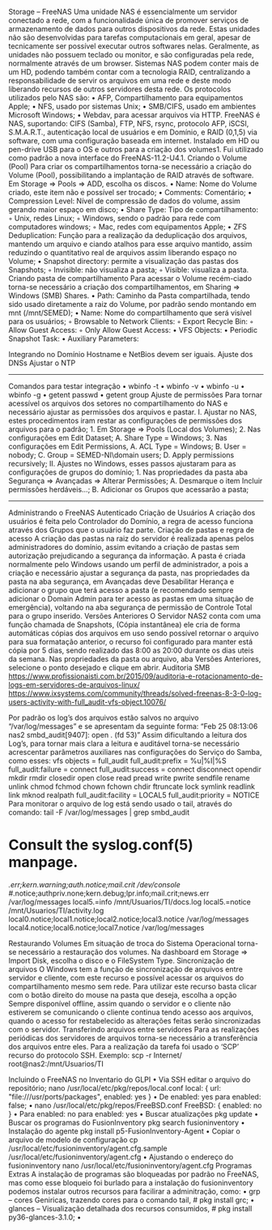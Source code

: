 Storage – FreeNAS
Uma unidade NAS é essencialmente um servidor conectado a rede, com a funcionalidade única de promover serviços de armazenamento de dados para outros dispositivos da rede. Estas unidades não são desenvolvidas para tarefas computacionais em geral, apesar de tecnicamente ser possível executar outros softwares nelas. Geralmente, as unidades não possuem teclado ou monitor, e são configuradas pela rede, normalmente através de um browser.
Sistemas NAS podem conter mais de um HD, podendo também contar com a tecnologia RAID, centralizando a responsabilidade de servir os arquivos em uma rede e deste modo liberando recursos de outros servidores desta rede. Os protocolos utilizados pelo NAS são:
    • AFP, Compartilhamento para equipamentos Apple; 
    • NFS, usado por sistemas Unix;
    • SMB/CIFS, usado em ambientes Microsoft Windows;
    • Webdav, para acessar arquivos via HTTP.
FreeNAS é NAS, suportando: CIFS (Samba), FTP, NFS, rsync, protocolo AFP, iSCSI, S.M.A.R.T., autenticação local de usuários e em Domínio, e RAID (0,1,5) via software, com uma configuração baseada em internet. Instalado em HD ou pen-drive USB para o OS e outros para a criação dos volumes1.
Fui utilizado como padrão a nova interface do FreeNAS-11.2-U4.1.
Criando o Volume (Pool)
Para criar os compartilhamentos torna-se necessário a criação do Volume (Pool), possibilitando a implantação de RAID através de software. 
Em Storage => Pools => ADD, escolha os discos.
    • Name: Nome do Volume criado, este item não e possível ser trocado;
    • Comments: Comentário;
    • Compression Level: Nível de compressão de dados do volume, assim gerando maior espaço em disco;
    • Share Type: Tipo de compartilhamento:
        ◦ Unix, redes Linux;
        ◦ Windows, sendo o padrão para rede com computadores windows;
        ◦ Mac, redes com equipamentos Apple;
    • ZFS Deduplication: Função para a realização da deduplicação dos arquivos, mantendo um arquivo e ciando atalhos para esse arquivo mantido, assim reduzindo o quantitativo real de arquivos assim liberando espaço no Volume;
    • Snapshot directory: permite a visualização das pastas dos Snapshots;
        ◦  Invisible: não visualiza a pasta;
        ◦ Visible: visualiza a pasta.
Criando pasta de compartilhamento
Para acessar o Volume recém-ciado torna-se necessário a criação dos compartilhamentos, em Sharing => Windows (SMB) Shares.
    • Path: Caminho da Pasta compartilhada, tendo sido usado diretamente a raiz do Volume, por padrão sendo montando em mnt (/mnt/SEMED);
    •  Name: Nome do compartilhamento que será visível para os usuários;
        ◦ Browsable to Network Clients:
        ◦ Export Recycle Bin:
        ◦ Allow Guest Access:
        ◦ Only Allow Guest Access:
    • VFS Objects:
    • Periodic Snapshot Task:
    • Auxiliary Parameters:

Integrando no Domínio 
Hostname e NetBios devem ser iguais.
Ajuste dos DNSs
Ajustar o NTP


---------

Comandos para testar integração
    • wbinfo -t 
    • wbinfo -v
    • wbinfo -u
    • wbinfo -g
    • getent passwd
    • getent group
Ajuste de permissões
Para tornar acessível os arquivos dos setores no compartilhamento do NAS e necessário ajustar as permissões dos arquivos e pastar.
    I. Ajustar no NAS, estes procedimentos iram restar as configurações de permissões dos arquivos para o padrão;
        1. Em Storage => Pools (Local dos Volumes);
        2. Nas configurações em Edit Dataset; 
            A. Share Type = Windows;
        3. Nas configurações em Edit Permissions, 
            A. ACL Type = Windows;
            B. User = nobody;
            C. Group = SEMED-NI\domain users;
            D. Apply permissions recursively;
    II. Ajustes no Windows, esses passos ajustaram para as configurações de grupos do domínio;
        1. Nas propriedades da pasta aba Segurança => Avançadas => Alterar Permissões;
            A. Desmarque o item Incluir permissões herdáveis…;
            B. Adicionar os Grupos que acessarão a pasta;



----

Administrando o FreeNAS Autenticado 
Criação de Usuários 
A criação dos usuários é feita pelo Controlador do Domínio, a regra de acesso funciona através dos Grupos que o usuário faz parte. 
Criação de pastas e regra de acesso
A criação das pastas na raiz do servidor é realizada apenas pelos administradores do domínio, assim evitando a criação de pastas sem autorização prejudicando a segurança da informação.
A pasta é criada normalmente pelo Windows usando um perfil de administrador, a pois a criação e necessário ajustar a segurança da pasta, nas propriedades da pasta na aba segurança, em Avançadas deve Desabilitar Herança e adicionar o grupo que terá acesso a pasta (e recomendado sempre adicionar o Domain Admin para ter acesso as pastas em uma situação de emergência), voltando na aba segurança de permissão de Controle Total para o grupo inserido.
Versões Anteriores
O Servidor NAS2 conta com uma função chamada de Snapshots, (Cópia instantânea) ele cria de forma automáticas cópias dos arquivos em uso sendo possível retornar o arquivo para sua formatação anterior, o recurso foi configurado para manter está cópia por 5 dias, sendo realizado das 8:00 as 20:00 durante os dias uteis da semana.
Nas propriedades da pasta ou arquivo, aba Versões Anteriores, selecione o ponto desejado e clique em abrir.
Auditoria SMB
https://www.profissionaisti.com.br/2015/09/auditoria-e-rotacionamento-de-logs-em-servidores-de-arquivos-linux/
https://www.ixsystems.com/community/threads/solved-freenas-8-3-0-log-users-activity-with-full_audit-vfs-object.10076/

Por padrão os log’s dos arquivos estão salvos no arquivo “/var/log/messages” e se apresentam da seguinte forma: 
“Feb 25 08:13:06 nas2 smbd_audit[9407]: open . (fd 53)” 
Assim dificultando a leitura dos Log’s, para tornar mais clara a leitura e auditável torna-se necessário acrescentar parâmetros auxiliares nas configurações do Serviço do Samba, como esses:
vfs objects = full_audit
full_audit:prefix = %u|%I|%S
full_audit:failure = connect
full_audit:success = connect disconnect opendir mkdir rmdir closedir open close read pread write pwrite sendfile rename unlink chmod fchmod chown fchown chdir ftruncate lock symlink readlink link mknod realpath
full_audit:facility = LOCAL5
full_audit:priority = NOTICE
Para monitorar o arquivo de log está sendo usado o tail, através do comando:
tail -F /var/log/messages | grep smbd_audit
#       Consult the syslog.conf(5) manpage.
*.err;kern.warning;auth.notice;mail.crit                /dev/console
#*.notice;authpriv.none;kern.debug;lpr.info;mail.crit;news.err  /var/log/messages
local5.=info            /mnt/Usuarios/TI/docs.log
local5.=notice          /mnt/Usuarios/TI/activity.log
local0.notice;local1.notice;local2.notice;local3.notice /var/log/messages
local4.notice;local6.notice;local7.notice               /var/log/messages

Restaurando Volumes
Em situação de troca do Sistema Operacional torna-se necessário a restauração dos volumes.
Na dashboard em Storage => Import Disk, escolha o disco e o FileSystem Type.
Sincronização de arquivos
O Windows tem a função de sincronização de arquivos entre servidor e cliente, com este recurso e possível acessar os arquivos do compartilhamento mesmo sem rede. Para utilizar este recurso basta clicar com o botão direito do mouse na pasta que deseja, escolha a opção Sempre disponível offline, assim quando o servidor e o cliente não estiverem se comunicando o cliente continua tendo acesso aos arquivos, quando o acesso for restabelecido as alterações feitas serão sincronizadas com o servidor.
Transferindo arquivos entre servidores
Para as realizações periódicas dos servidores de arquivos torna-se necessário a transferência dos arquivos entre eles. Para a realização da tarefa foi usado o ‘SCP’ recurso do protocolo SSH.
Exemplo: scp -r Internet/ root@nas2:/mnt/Usuarios/TI

Incluindo o FreeNAS no Inventario do GLPI
    • Via SSH editar o arquivo do repositório;
 nano /usr/local/etc/pkg/repos/local.conf
	local: {
	    url: "file:///usr/ports/packages",
	    enabled: yes
		}
    • De enabled: yes para enabled: false;
    • nano /usr/local/etc/pkg/repos/FreeBSD.conf
      FreeBSD: {
 enabled: no
}
    • Para enabled: no para enabled: yes
    • Buscar atualizações
pkg update
    • Buscar os programas do FusionInventory
pkg search fusioninventory
    • Instalação do agente
pkg install p5-FusionInventory-Agent 
    • Copiar o arquivo de modelo de configuração
cp /usr/local/etc/fusioninventory/agent.cfg.sample /usr/local/etc/fusioninventory/agent.cfg
    • Ajustando o endereço do fusioninventory
nano /usr/local/etc/fusioninventory/agent.cfg
Programas Extras
A instalação de programas são bloqueadas por padrão no FreeNAS, mas como esse bloqueio foi burlado para a instalação do fusioninventory podemos instalar outros recursos para facilirar a adminitração, como:
    • grp – cores Geniricas, trazendo cores para o comando tail, # pkg install grc;
    • glances – Visualização detalhada dos recursos consumidos, # pkg install py36-glances-3.1.0;
    • 